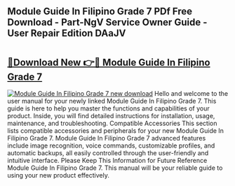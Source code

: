 ## Module Guide In Filipino Grade 7 PDf Free Download - Part-NgV Service Owner Guide - User Repair Edition DAaJV

# <h2><a href="http://bc73486.oget.top/?id=Module+Guide+In+Filipino+Grade+7">🔗Download New 👉🔴 Module Guide In Filipino Grade 7</a></h2>

[![Module Guide In Filipino Grade 7 new download](https://i.imgur.com/5g1atiW.png)](http://bc73486.oget.top/?id=Module+Guide+In+Filipino+Grade+7)
Hello and welcome to the user manual for your newly linked Module Guide In Filipino Grade 7. This guide is here to help you master the functions and capabilities of your product. Inside, you will find detailed instructions for installation, usage, maintenance, and troubleshooting. Compatible Accessories This section lists compatible accessories and peripherals for your new Module Guide In Filipino Grade 7. Module Guide In Filipino Grade 7 advanced features include image recognition, voice commands, customizable profiles, and automatic backups, all easily controlled through the user-friendly and intuitive interface. Please Keep This Information for Future Reference Module Guide In Filipino Grade 7. This manual will be your reliable guide to using your new product effectively.
